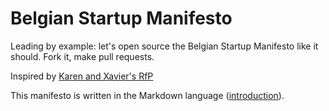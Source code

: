 # Belgian Startup Manifesto
Leading by example: let's open source the Belgian Startup Manifesto like it should. Fork it, make pull requests.

Inspired by [Karen and Xavier's RfP](https://medium.com/@StartupsBe/belgian-startup-manifesto-bde96d5bb7bb)

This manifesto is written in the Markdown language ([introduction](https://help.github.com/articles/markdown-basics/)).
